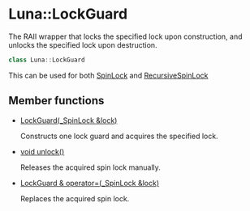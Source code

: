 # Luna::LockGuard
The RAII wrapper that locks the specified lock upon construction, and unlocks the specified lock upon destruction. 

```c++
class Luna::LockGuard
```

This can be used for both [SpinLock](class_luna_1_1_spin_lock.md) and [RecursiveSpinLock](class_luna_1_1_recursive_spin_lock.md)

## Member functions
* [LockGuard(_SpinLock &lock)](class_luna_1_1_lock_guard_1abcad6cffe0c365739483d67cfcd08926.md)

    Constructs one lock guard and acquires the specified lock. 

* [void unlock()](class_luna_1_1_lock_guard_1a9278be8203e1c42e2619179882ae4403.md)

    Releases the acquired spin lock manually. 

* [LockGuard & operator=(_SpinLock &lock)](class_luna_1_1_lock_guard_1a84e43ac52480e865488ca9c31bce7b10.md)

    Replaces the acquired spin lock. 

